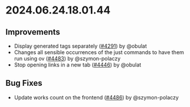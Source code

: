 # 2024.06.24.18.01.44

## Improvements

- Display generated tags separately
  ([#4291](https://github.com/WordPress/openverse/pull/4291)) by @obulat
- Changes all sensible occurrences of the just commands to have them run using
  ov ([#4483](https://github.com/WordPress/openverse/pull/4483)) by
  @szymon-polaczy
- Stop opening links in a new tab
  ([#4446](https://github.com/WordPress/openverse/pull/4446)) by @obulat

## Bug Fixes

- Update works count on the frontend
  ([#4486](https://github.com/WordPress/openverse/pull/4486)) by @szymon-polaczy
